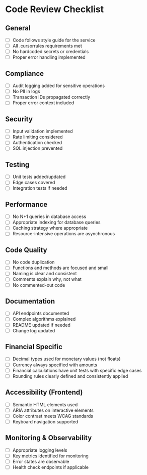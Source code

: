 # Code Review Checklist

## General
- [ ] Code follows style guide for the service
- [ ] All .cursorrules requirements met
- [ ] No hardcoded secrets or credentials
- [ ] Proper error handling implemented

## Compliance
- [ ] Audit logging added for sensitive operations
- [ ] No PII in logs
- [ ] Transaction IDs propagated correctly
- [ ] Proper error context included

## Security
- [ ] Input validation implemented
- [ ] Rate limiting considered
- [ ] Authentication checked
- [ ] SQL injection prevented

## Testing
- [ ] Unit tests added/updated
- [ ] Edge cases covered
- [ ] Integration tests if needed

## Performance
- [ ] No N+1 queries in database access
- [ ] Appropriate indexing for database queries
- [ ] Caching strategy where appropriate
- [ ] Resource-intensive operations are asynchronous

## Code Quality
- [ ] No code duplication
- [ ] Functions and methods are focused and small
- [ ] Naming is clear and consistent
- [ ] Comments explain why, not what
- [ ] No commented-out code

## Documentation
- [ ] API endpoints documented
- [ ] Complex algorithms explained
- [ ] README updated if needed
- [ ] Change log updated

## Financial Specific
- [ ] Decimal types used for monetary values (not floats)
- [ ] Currency always specified with amounts
- [ ] Financial calculations have unit tests with specific edge cases
- [ ] Rounding rules clearly defined and consistently applied

## Accessibility (Frontend)
- [ ] Semantic HTML elements used
- [ ] ARIA attributes on interactive elements
- [ ] Color contrast meets WCAG standards
- [ ] Keyboard navigation supported

## Monitoring & Observability
- [ ] Appropriate logging levels
- [ ] Key metrics identified for monitoring
- [ ] Error states are observable
- [ ] Health check endpoints if applicable
